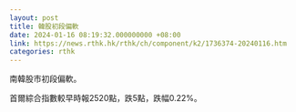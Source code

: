 ```yaml
---
layout: post
title: 韓股初段偏軟
date: 2024-01-16 08:19:32.000000000 +08:00
link: https://news.rthk.hk/rthk/ch/component/k2/1736374-20240116.htm
categories: rthk
---
```


南韓股市初段偏軟。

首爾綜合指數較早時報2520點，跌5點，跌幅0.22%。
